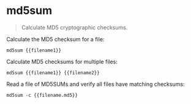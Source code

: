 md5sum
======

> Calculate MD5 cryptographic checksums.

Calculate the MD5 checksum for a file:

    md5sum {{filename1}}

Calculate MD5 checksums for multiple files:

    md5sum {{filename1}} {{filename2}}

Read a file of MD5SUMs and verify all files have matching checksums:

    md5sum -c {{filename.md5}}
